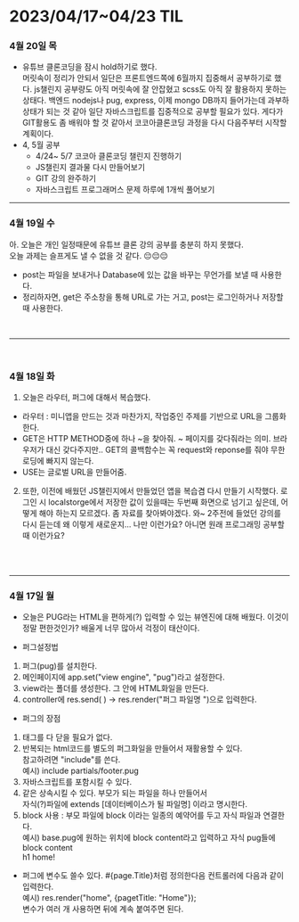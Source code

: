 <h1>2023/04/17~04/23 TIL</H1>

<h3> 4월 20일 목 </h3>

- 유튜브 클론코딩을 잠시 hold하기로 했다.<br>
  머릿속이 정리가 안되서 일단은 프론트엔드쪽에 6월까지 집중해서 공부하기로 했다.
  js챌린지 공부량도 아직 머릿속에 잘 안잡혔고 scss도 아직 잘 활용하지 못하는 상태다.
  백엔드 nodejs나 pug, express, 이제 mongo DB까지 들어가는데 과부하 상태가 되는 것 같아 일단 자바스크립트를 집중적으로 공부할 필요가 있다.
  게다가 GIT활용도 좀 배워야 할 것 같아서 코코아클론코딩 과정을 다시 다음주부터 시작할 계획이다.
- 4, 5월 공부
  - 4/24~ 5/7 코코아 클론코딩 챌린지 진행하기
  - JS챌린지 결과물 다시 만들어보기
  - GIT 강의 완주하기
  - 자바스크립트 프로그래머스 문제 하루에 1개씩 풀어보기

<hr>
<h3> 4월 19일 수 </h3>
아. 오늘은 개인 일정때문에 유튜브 클론 강의 공부를 충분히 하지 못했다. 
<br>오늘 과제는 슬프게도 낼 수 없을 것 같다. 😔😔😔

- post는 파일을 보내거나 Database에 있는 값을 바꾸는 무언가를 보낼 때 사용한다.
- 정리하자면, get은 주소창을 통해 URL로 가는 거고,
  post는 로그인하거나 저장할 때 사용한다.

<br>
<hr>
<br>

<h3> 4월 18일 화</h3>

1. 오늘은 라우터, 퍼그에 대해서 복습했다.

- 라우터 : 미니앱을 만드는 것과 마찬가지, 작업중인 주제를 기반으로 URL을 그룹화한다.
- GET은 HTTP METHOD중에 하나 ~을 찾아줘. ~ 페이지를 갖다줘라는 의미. 브라우저가 대신 갖다주지만.. GET의 콜백함수는 꼭 request와 reponse를 줘야 무한로딩에 빠지지 않는다.
- USE는 글로벌 URL을 만들어줌.

2. 또한, 이전에 배웠던 JS챌린지에서 만들었던 앱을 복습겸 다시 만들기 시작했다.
   로그인 시 localstorge에서 저장한 값이 있을때는 두번째 화면으로 넘기고 싶은데, 어떻게 해야 하는지 모르겠다. 좀 자료를 찾아봐야겠다.
   와~ 2주전에 들었던 강의를 다시 듣는데 왜 이렇게 새로운지... 나만 이런가요? 아니면 원래 프로그래밍 공부할때 이런가요?

<br>
<br>
<hr>

<h3> 4월 17일 월</h3>

- 오늘은 PUG라는 HTML을 편하게(?) 입력할 수 있는 뷰엔진에 대해 배웠다.
  이것이 정말 편한것인가? 배울게 너무 많아서 걱정이 태산이다.

- 퍼그설정법

1. 퍼그(pug)를 설치한다.
2. 메인페이지에 app.set("view engine", "pug")라고 설정한다.
3. view라는 폴더를 생성한다. 그 안에 HTML화일을 만든다.
4. controller에 res.send( ) -> res.render("퍼그 파일명 ")으로 입력한다.

- 퍼그의 장점

1. 태그를 다 닫을 필요가 없다.
2. 반복되는 html코드를 별도의 퍼그화일을 만들어서 재활용할 수 있다.
   <br>참고하려면 "include"를 쓴다.
   <br>예시) include partials/footer.pug
3. 자바스크립트를 포함시킬 수 있다.
4. 같은 상속시킬 수 있다. 부모가 되는 파일을 하나 만들어서 <br>자식(?)파일에 extends [데이터베이스가 될 파일명] 이라고 명시한다.
5. block 사용 : 부모 파일에 block 이라는 일종의 예약어를 두고 자식 파일과 연결한다. <br>
   예시) base.pug에 원하는 위치에 block content라고 입력하고 자식 pug들에 <br>
   block content
   <br> h1 home!

- 퍼그에 변수도 쓸수 있다.
  #{page.Title}처럼 정의한다음 컨트롤러에 다음과 같이 입력한다.
  <br> 예시) res.render("home", {pagetTitle: "Home"});
  <br> 변수가 여러 개 사용하면 뒤에 계속 붙여주면 된다.
